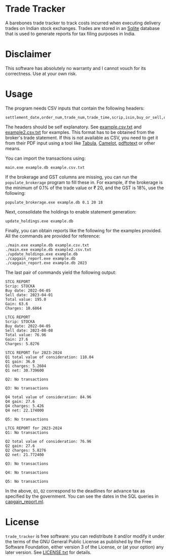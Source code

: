 Trade Tracker
=============

A barebones trade tracker to track costs incurred when executing
delivery trades on Indian stock exchanges. Trades are stored in an
[Sqlite](https://sqlite.org) database that is used to generate reports
for tax filing purposes in India.

# Disclaimer
This software has absolutely no warranty and I cannot vouch for its
correctness. Use at your own risk.

# Usage
The program needs CSV inputs that contain the following headers:

    settlement_date,order_num,trade_num,trade_time,scrip,isin,buy_or_sell,quantity,peramount,exchange_fees,stt,stamp_duty,sebi_turnover_fees,brokerage,gst

The headers should be self explanatory. See
[example.csv.txt](example.csv.txt) and
[example2.csv.txt](example2.csv.txt) for examples. This format has to
be obtained from the broker's trade statement. If this is not
available as CSV, you need to get it from their PDF input using a tool
like [Tabula](https://tabula.technology/),
[Camelot](https://camelot-py.readthedocs.io/en/master/),
[pdftotext](https://pypi.org/project/pdftotext/) or other means.

You can import the transactions using:

    main.exe example.db example.csv.txt

If the brokerage and GST columns are missing, you can run the
`populate_brokerage` program to fill these in. For example, if the
brokerage is the minimum of 0.1% of the trade value or ₹ 20, and the
GST is 18%, use the following:

    populate_brokerage.exe example.db 0.1 20 18

Next, consolidate the holdings to enable statement generation:

    update_holdings.exe example.db

Finally, you can obtain reports like the following for the examples
provided. All the commands are provided for reference:

    ./main.exe example.db example.csv.txt
    ./main.exe example.db example2.csv.txt
    ./update_holdings.exe example.db
    ./capgain_report.exe example.db
    ./capgain_report.exe example.db 2023

The last pair of commands yield the following output:

    STCG REPORT
    Scrip: STOCKA
    Buy date: 2022-04-05
    Sell date: 2023-04-01
    Total value: 195.0
    Gain: 63.6
    Charges: 10.6864

    LTCG REPORT
    Scrip: STOCKA
    Buy date: 2022-04-05
    Sell date: 2023-08-08
    Total value: 76.96
    Gain: 27.6
    Charges: 5.8276

    STCG REPORT for 2023-2024
    Q1 total value of consideration: 110.04
    Q1 gain: 36.0
    Q1 charges: 5.2604
    Q1 net: 30.739600

    Q2: No transactions

    Q3: No transactions

    Q4 total value of consideration: 84.96
    Q4 gain: 27.6
    Q4 charges: 5.426
    Q4 net: 22.174000

    Q5: No transactions

    LTCG REPORT for 2023-2024
    Q1: No transactions

    Q2 total value of consideration: 76.96
    Q2 gain: 27.6
    Q2 charges: 5.8276
    Q2 net: 21.772400

    Q3: No transactions

    Q4: No transactions

    Q5: No transactions

In the above, `Q1`, `Q2` correspond to the deadlines for advance tax
as specified by the government. You can see the dates in the SQL
queries in [capgain_report.ml](./bin/capgain_report.ml).

# License
`trade_tracker` is free software: you can redistribute it and/or
modify it under the terms of the GNU General Public License as
published by the Free Software Foundation, either version 3 of the
License, or (at your option) any later version. See
[LICENSE.txt](./LICENSE.txt) for details.
